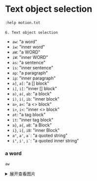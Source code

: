 # Text object selection

```
:help motion.txt

6. Text object selection
```

- `aw`: "a word"
- `iw`: "inner word"
- `aW`: "a WORD"
- `iW`: "inner WORD"
- `as`: "a sentence"
- `is`: "inner sentence"
- `ap`: "a paragraph"
- `ip`: "inner paragraph"
- `a]`, `a[`: "a [] block"
- `i]`, `i[`: "inner [] block"
- `a)`, `a(`, `ab`: "a block"
- `i)`, `i(`, `ib`: "inner block"
- `a>`, `a<`: "a <> block"
- `i>`, `i<`: "inner <> block"
- `at`: "a tag block"
- `it`: "inner tag block"
- `a}`, `a{`, `aB`: "a Block"
- `i}`, `i{`, `iB`: "inner Block"
- `a"`, `a'`, `` a` ``: "a quoted string"
- `i"`, `i'`, `` i` ``: "a quoted inner string"

### a word

```
aw
```

<details>
<summary>展开查看图片</summary>
<img src="../../images/vim_2_text_object_01.gif" alt="vim_2_text_object_01.gif" />
</details>
